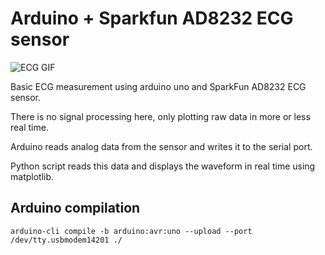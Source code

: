 # Arduino + Sparkfun AD8232 ECG sensor

![ECG GIF](/ArduinoECG/ecg.gif?raw=true "ECG signal")

Basic ECG measurement using arduino uno and SparkFun AD8232 ECG sensor.

There is no signal processing here, only plotting raw data in more or less real time.

Arduino reads analog data from the sensor and writes it to the serial port.

Python script reads this data and displays the waveform in real time using matplotlib.

## Arduino compilation

```
arduino-cli compile -b arduino:avr:uno --upload --port /dev/tty.usbmodem14201 ./
```
